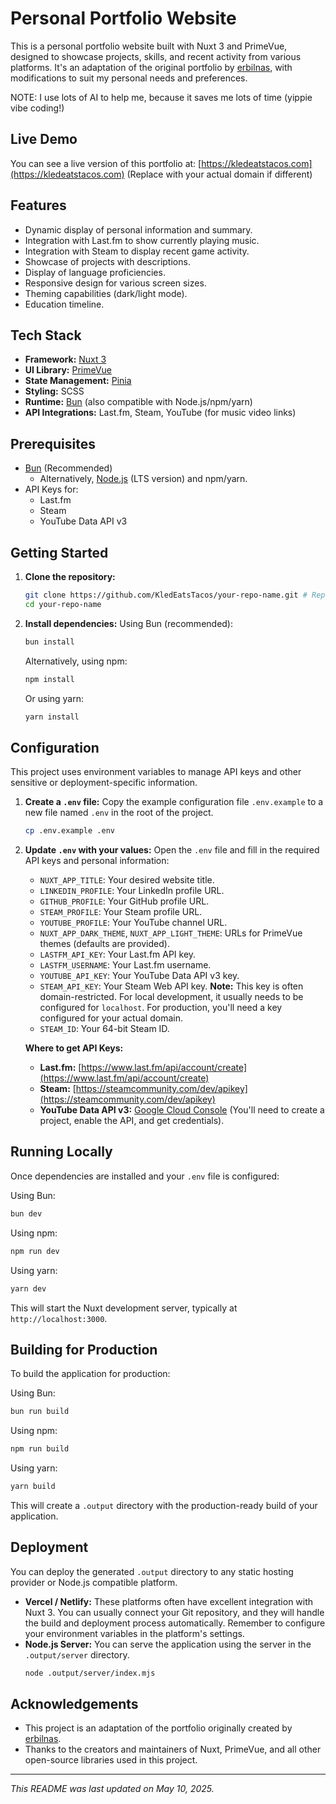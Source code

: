 # Personal Portfolio Website

This is a personal portfolio website built with Nuxt 3 and PrimeVue, designed to showcase projects, skills, and recent activity from various platforms. It's an adaptation of the original portfolio by [erbilnas](https://github.com/erbilnas/portfolio), with modifications to suit my personal needs and preferences.

NOTE: I use lots of AI to help me, because it saves me lots of time (yippie vibe coding!)

## Live Demo

You can see a live version of this portfolio at: [https://kledeatstacos.com](https://kledeatstacos.com) (Replace with your actual domain if different)

## Features

*   Dynamic display of personal information and summary.
*   Integration with Last.fm to show currently playing music.
*   Integration with Steam to display recent game activity.
*   Showcase of projects with descriptions.
*   Display of language proficiencies.
*   Responsive design for various screen sizes.
*   Theming capabilities (dark/light mode).
*   Education timeline.

## Tech Stack

*   **Framework:** [Nuxt 3](https://nuxt.com/)
*   **UI Library:** [PrimeVue](https://primevue.org/)
*   **State Management:** [Pinia](https://pinia.vuejs.org/)
*   **Styling:** SCSS
*   **Runtime:** [Bun](https://bun.sh/) (also compatible with Node.js/npm/yarn)
*   **API Integrations:** Last.fm, Steam, YouTube (for music video links)

## Prerequisites

*   [Bun](https://bun.sh/docs/installation) (Recommended)
    *   Alternatively, [Node.js](https://nodejs.org/) (LTS version) and npm/yarn.
*   API Keys for:
    *   Last.fm
    *   Steam
    *   YouTube Data API v3

## Getting Started

1.  **Clone the repository:**
    ```bash
    git clone https://github.com/KledEatsTacos/your-repo-name.git # Replace with your actual repo URL
    cd your-repo-name
    ```

2.  **Install dependencies:**
    Using Bun (recommended):
    ```bash
    bun install
    ```
    Alternatively, using npm:
    ```bash
    npm install
    ```
    Or using yarn:
    ```bash
    yarn install
    ```

## Configuration

This project uses environment variables to manage API keys and other sensitive or deployment-specific information.

1.  **Create a `.env` file:**
    Copy the example configuration file `.env.example` to a new file named `.env` in the root of the project.
    ```bash
    cp .env.example .env
    ```

2.  **Update `.env` with your values:**
    Open the `.env` file and fill in the required API keys and personal information:

    *   `NUXT_APP_TITLE`: Your desired website title.
    *   `LINKEDIN_PROFILE`: Your LinkedIn profile URL.
    *   `GITHUB_PROFILE`: Your GitHub profile URL.
    *   `STEAM_PROFILE`: Your Steam profile URL.
    *   `YOUTUBE_PROFILE`: Your YouTube channel URL.
    *   `NUXT_APP_DARK_THEME`, `NUXT_APP_LIGHT_THEME`: URLs for PrimeVue themes (defaults are provided).
    *   `LASTFM_API_KEY`: Your Last.fm API key.
    *   `LASTFM_USERNAME`: Your Last.fm username.
    *   `YOUTUBE_API_KEY`: Your YouTube Data API v3 key.
    *   `STEAM_API_KEY`: Your Steam Web API key. **Note:** This key is often domain-restricted. For local development, it usually needs to be configured for `localhost`. For production, you'll need a key configured for your actual domain.
    *   `STEAM_ID`: Your 64-bit Steam ID.

    **Where to get API Keys:**
    *   **Last.fm:** [https://www.last.fm/api/account/create](https://www.last.fm/api/account/create)
    *   **Steam:** [https://steamcommunity.com/dev/apikey](https://steamcommunity.com/dev/apikey)
    *   **YouTube Data API v3:** [Google Cloud Console](https://console.cloud.google.com/apis/library/youtube.googleapis.com) (You'll need to create a project, enable the API, and get credentials).

## Running Locally

Once dependencies are installed and your `.env` file is configured:

Using Bun:
```bash
bun dev
```
Using npm:
```bash
npm run dev
```
Using yarn:
```bash
yarn dev
```
This will start the Nuxt development server, typically at `http://localhost:3000`.

## Building for Production

To build the application for production:

Using Bun:
```bash
bun run build
```
Using npm:
```bash
npm run build
```
Using yarn:
```bash
yarn build
```
This will create a `.output` directory with the production-ready build of your application.

## Deployment

You can deploy the generated `.output` directory to any static hosting provider or Node.js compatible platform.

*   **Vercel / Netlify:** These platforms often have excellent integration with Nuxt 3. You can usually connect your Git repository, and they will handle the build and deployment process automatically. Remember to configure your environment variables in the platform's settings.
*   **Node.js Server:** You can serve the application using the server in the `.output/server` directory.
    ```bash
    node .output/server/index.mjs
    ```

## Acknowledgements

*   This project is an adaptation of the portfolio originally created by [erbilnas](https://github.com/erbilnas/portfolio).
*   Thanks to the creators and maintainers of Nuxt, PrimeVue, and all other open-source libraries used in this project.

---

*This README was last updated on May 10, 2025.*

